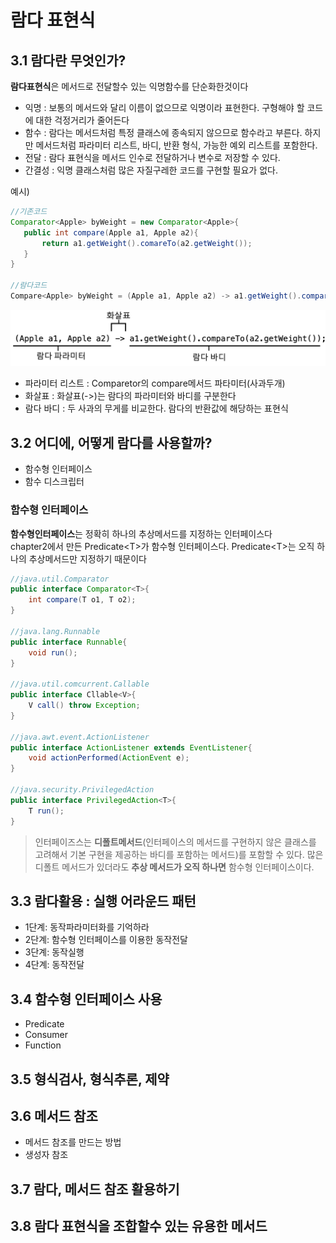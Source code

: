 # 람다 표현식
## 3.1 람다란 무엇인가?
**람다표현식**은 메서드로 전달할수 있는 익명함수를 단순화한것이다
 * 익명 : 보통의 메서드와 달리 이름이 없으므로 익명이라 표현한다. 구형해야 할 코드에 대한 걱정거리가 줄어든다
 * 함수 : 람다는 메서드처럼 특정 클래스에 종속되지 않으므로 함수라고 부른다. 하지만 메서드처럼 파라미터 리스트, 바디, 반환 형식, 가능한 예외 리스트를 포함한다.
 * 전달 : 람다 표현식을 메서드 인수로 전달하거나 변수로 저장할 수 있다.
 * 간결성 : 익명 클래스처럼 많은 자질구레한 코드를 구현할 필요가 없다.

 예시)
 ~~~java
 //기존코드
 Comparator<Apple> byWeight = new Comparator<Apple>{
    public int compare(Apple a1, Apple a2){
        return a1.getWeight().comareTo(a2.getWeight());
    }
 }

 //람다코드
 Compare<Apple> byWeight = (Apple a1, Apple a2) -> a1.getWeight().compareTo(a2.getWeight());
 ~~~
![chapter03](./img/chapter03.png)
 * 파라미터 리스트 : Comparetor의 compare메서드 파타미터(사과두개)
 * 화살표 : 화살표(->)는 람다의 파라미터와 바디를 구분한다
 * 람다 바디 : 두 사과의 무게를 비교한다. 람다의 반환값에 해당하는 표현식

 ## 3.2 어디에, 어떻게 람다를 사용할까?
 * 함수형 인터페이스
 * 함수 디스크립터
 ### 함수형 인터페이스
 **함수형인터페이스**는 정확히 하나의 추상메서드를 지정하는 인터페이스다  
 chapter2에서 만든 Predicate\<T>가 함수형 인터페이스다. Predicate\<T>는 오직 하나의 추상메서드만 지정하기 때문이다
~~~java
//java.util.Comparator
public interface Comparator<T>{ 
    int compare(T o1, T o2);
}

//java.lang.Runnable
public interface Runnable{ 
    void run();
}

//java.util.comcurrent.Callable
public interface Cllable<V>{ 
    V call() throw Exception;
}

//java.awt.event.ActionListener
public interface ActionListener extends EventListener{
    void actionPerformed(ActionEvent e);
}

//java.security.PrivilegedAction
public interface PrivilegedAction<T>{
    T run();
}
~~~
> 인터페이즈스는 **디폴트메서드**(인터페이스의 메서드를 구현하지 않은 클래스를 고려해서 기본 구현을 제공하는 바디를 포함하는 메서드)를 포함할 수 있다. 많은 디폴트 메서드가 있더라도 **추상 메서드가 오직 하나면** 함수형 인터페이스이다.



 ## 3.3 람다활용 : 실행 어라운드 패턴
 * 1단계: 동작파라미터화를 기억하라
 * 2단계: 함수형 인터페이스를 이용한 동작전달
 * 3단계: 동작실행
 * 4단계: 동작전달

 ## 3.4 함수형 인터페이스 사용
 * Predicate
 * Consumer
 * Function

 ## 3.5 형식검사, 형식추론, 제약

 ## 3.6 메서드 참조
 * 메서드 참조를 만드는 방법
 * 생성자 참조

 ## 3.7 람다, 메서드 참조 활용하기

 ## 3.8 람다 표현식을 조합할수 있는 유용한 메서드 